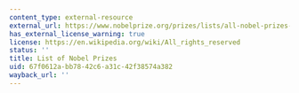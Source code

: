 ```yaml
---
content_type: external-resource
external_url: https://www.nobelprize.org/prizes/lists/all-nobel-prizes-in-physics
has_external_license_warning: true
license: https://en.wikipedia.org/wiki/All_rights_reserved
status: ''
title: List of Nobel Prizes
uid: 67f0612a-bb78-42c6-a31c-42f38574a382
wayback_url: ''
---
```

